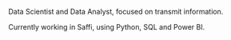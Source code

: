 Data Scientist and Data Analyst, focused on transmit information.

Currently working in Saffi, using Python, SQL and Power BI.
